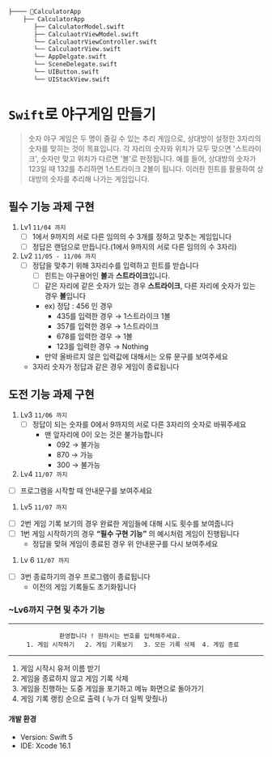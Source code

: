 ```bash
├──── CalculatorApp
    ├── CalculatorApp
       ├── CalculatorModel.swift
       ├── CalculaotrViewModel.swift
       └── CalculaotrViewController.swift
       └── CalculaotrView.swift
       └── AppDelgate.swift
       └── SceneDelegate.swift
       └── UIButton.swift
       └── UIStackView.swift
```

# `Swift`로 야구게임 만들기

> 숫자 야구 게임은 두 명이 즐길 수 있는 추리 게임으로, 상대방이 설정한 3자리의 숫자를 맞히는 것이 목표입니다. 각 자리의 숫자와 위치가 모두 맞으면 '스트라이크', 숫자만 맞고 위치가 다르면 '볼'로 판정됩니다. 예를 들어, 상대방의 숫자가 123일 때 132를 추리하면 1스트라이크 2볼이 됩니다. 이러한 힌트를 활용하여 상대방의 숫자를 추리해 나가는 게임입니다.

## 필수 기능 과제 구현 

1. Lv1 `11/04 까지`
    - [ ]  1에서 9까지의 서로 다른 임의의 수 3개를 정하고 맞추는 게임입니다
    - [ ]  정답은 랜덤으로 만듭니다.(1에서 9까지의 서로 다른 임의의 수 3자리)

2. Lv2 `11/05 - 11/06 까지`
    - [ ]  정답을 맞추기 위해 3자리수를 입력하고 힌트를 받습니다
        - [ ]  힌트는 야구용어인 **볼**과 **스트라이크**입니다.
        - [ ]  같은 자리에 같은 숫자가 있는 경우 **스트라이크**, 다른 자리에 숫자가 있는 경우 **볼**입니다
        - ex) 정답 : 456 인 경우
            - 435를 입력한 경우 → 1스트라이크 1볼
            - 357를 입력한 경우 → 1스트라이크
            - 678를 입력한 경우 → 1볼
            - 123를 입력한 경우 → Nothing
        - 만약 올바르지 않은 입력값에 대해서는 오류 문구를 보여주세요
    - 3자리 숫자가 정답과 같은 경우 게임이 종료됩니다
  
## 도전 기능 과제 구현 

1. Lv3 `11/06 까지`
    - [ ]  정답이 되는 숫자를 0에서 9까지의 서로 다른 3자리의 숫자로 바꿔주세요
        - 맨 앞자리에 0이 오는 것은 불가능합니다
            - 092 → 불가능
            - 870 → 가능
            - 300 → 불가능
         
2. Lv4 `11/07 까지`
- [ ]  프로그램을 시작할 때 안내문구를 보여주세요
     
1. Lv5 `11/07 까지`
- [ ]  2번 게임 기록 보기의 경우 완료한 게임들에 대해 시도 횟수를 보여줍니다
- [ ]  1번 게임 시작하기의 경우 **“필수 구현 기능”** 의 예시처럼 게임이 진행됩니다
    - 정답을 맞혀 게임이 종료된 경우 위 안내문구를 다시 보여주세요
       
1. Lv 6 `11/07 까지`
- [ ]  3번 종료하기의 경우 프로그램이 종료됩니다
    - 이전의 게임 기록들도 초기화됩니다
     
### ~Lv6까지 구현 및 추가 기능
--------------------------------------------------------------------------
                  환영합니다 ! 원하시는 번호를 입력해주세요.
         1. 게임 시작하기   2. 게임 기록보기   3. 모든 기록 삭제  4. 게임 종료
--------------------------------------------------------------------------

1. 게임 시작시 유저 이름 받기
2. 게임을 종료하지 않고 게임 기록 삭제
3. 게임을 진행하는 도중 게임을 포기하고 메뉴 화면으로 돌아가기
4. 게임 기록 랭킹 순으로 출력 ( 누가 더 일찍 맞췄나)
      
#### 개발 환경

 - Version: Swift 5
 - IDE: Xcode 16.1

